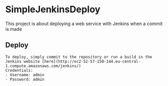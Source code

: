 # SimpleJenkinsDeploy
This project is about deploying a web service with Jenkins when a commit is made


## Deploy 
    To deploy, simply commit to the repository or run a build in the Jenkins website [here](http://ec2-52-57-150-144.eu-central-1.compute.amazonaws.com/jenkins/)
    Credentials:
    - Username: admin
    - Password: admin

